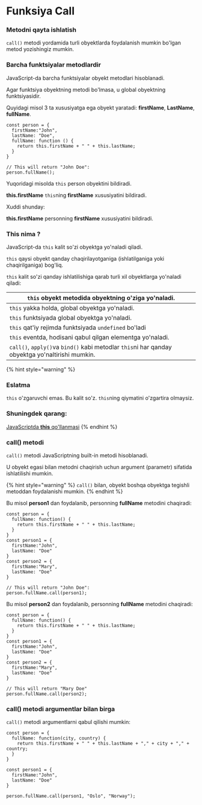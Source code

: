 # Funksiya Call

### Metodni qayta ishlatish

`call()` metodi yordamida turli obyektlarda foydalanish mumkin bo'lgan metod yozishingiz mumkin.

### Barcha funktsiyalar metodlardir

JavaScript-da barcha funktsiyalar obyekt metodlari hisoblanadi.

Agar funktsiya obyektning metodi bo'lmasa, u global obyektning funktsiyasidir.

Quyidagi misol 3 ta xususiyatga ega obyekt yaratadi: **firstName**, **LastName**, **fullName**.

```
const person = {
  firstName:"John",
  lastName: "Doe",
  fullName: function () {
    return this.firstName + " " + this.lastName;
  }
}

// This will return "John Doe":
person.fullName();  
```

Yuqoridagi misolda `this` person obyektini bildiradi.

**this.firstName** `this`ning **firstName** xususiyatini bildiradi.

Xuddi shunday:

**this.firstName** personning **firstName** xususiyatini bildiradi.

### This nima ?

JavaScript-da `this` kalit so'zi obyektga yo'naladi qiladi.

`this` qaysi obyekt qanday chaqirilayotganiga (ishlatilganiga yoki chaqirilganiga) bog'liq.

`this` kalit so'zi qanday ishlatilishiga qarab turli xil obyektlarga yo'naladi qiladi:

| `this` obyekt metodida obyektning o'ziga yo'naladi.                                             |
| ----------------------------------------------------------------------------------------------- |
| `this`  yakka holda,  global obyektga yo'naladi.                                                |
| `this` funktsiyada global obyektga yo'naladi.                                                   |
| `this` qat'iy rejimda funktsiyada `undefined` bo'ladi                                           |
| `this` eventda, hodisani qabul qilgan elementga yo'naladi.                                      |
| `call()`, `apply()`va `bind()` kabi metodlar `this`ni har qanday obyektga yo'naltirishi mumkin. |

{% hint style="warning" %}
### Eslatma

`this` o'zgaruvchi emas. Bu kalit so'z. `this`ning qiymatini o'zgartira olmaysiz.

### Shuningdek qarang:

[JavaScriptda **this** qo'llanmasi](https://www.w3schools.com/js/js\_this.asp)
{% endhint %}

### call() metodi

`call()` metodi JavaScriptning built-in metodi hisoblanadi.

U obyekt egasi bilan metodni chaqirish  uchun  argument (parametr) sifatida ishlatilishi mumkin.

{% hint style="warning" %}
`call()` bilan, obyekt boshqa obyektga tegishli metoddan foydalanishi mumkin.
{% endhint %}

Bu misol **person1** dan foydalanib, personning **fullName** metodini chaqiradi:

```
const person = {
  fullName: function() {
    return this.firstName + " " + this.lastName;
  }
}
const person1 = {
  firstName:"John",
  lastName: "Doe"
}
const person2 = {
  firstName:"Mary",
  lastName: "Doe"
}

// This will return "John Doe":
person.fullName.call(person1);
```

Bu misol **person2** dan foydalanib, personning **fullName** metodini chaqiradi:

```
const person = {
  fullName: function() {
    return this.firstName + " " + this.lastName;
  }
}
const person1 = {
  firstName:"John",
  lastName: "Doe"
}
const person2 = {
  firstName:"Mary",
  lastName: "Doe"
}

// This will return "Mary Doe"
person.fullName.call(person2);
```

### call() metodi argumentlar bilan birga

`call()` metodi argumentlarni qabul qilishi mumkin:

```
const person = {
  fullName: function(city, country) {
    return this.firstName + " " + this.lastName + "," + city + "," + country;
  }
}

const person1 = {
  firstName:"John",
  lastName: "Doe"
}

person.fullName.call(person1, "Oslo", "Norway");
```
